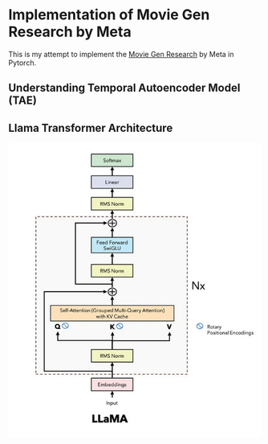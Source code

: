 # Implementation of Movie Gen Research by Meta

This is my attempt to implement the [Movie Gen Research](https://arxiv.org/abs/2410.13720) by Meta in Pytorch. 

## Understanding Temporal Autoencoder Model (TAE)

## Llama Transformer Architecture

![Transformer Architecture](/images/llama_transformer.jpg)